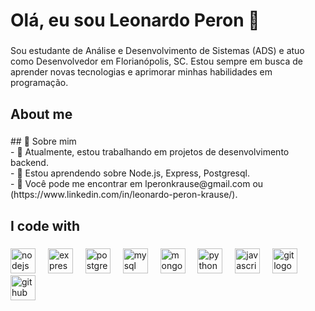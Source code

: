 <h1 align="left">Olá, eu sou Leonardo Peron 👋</h1>

###

<p align="left">Sou estudante de Análise e Desenvolvimento de Sistemas (ADS) e atuo como Desenvolvedor em Florianópolis, SC. Estou sempre em busca de aprender novas tecnologias e aprimorar minhas habilidades em programação.</p>

###

<h2 align="left">About me</h2>

###

<p align="left">## 🚀 Sobre mim<br>- 🔭 Atualmente, estou trabalhando em projetos de desenvolvimento backend.<br>- 🌱 Estou aprendendo sobre Node.js, Express, Postgresql.<br>- 💬 Você pode me encontrar em lperonkrause@gmail.com ou (https://www.linkedin.com/in/leonardo-peron-krause/).</p>

###

<h2 align="left">I code with</h2>

###

<div align="left">
  <img src="https://cdn.jsdelivr.net/gh/devicons/devicon/icons/nodejs/nodejs-original.svg" height="40" alt="nodejs logo"  />
  <img width="12" />
  <img src="https://cdn.jsdelivr.net/gh/devicons/devicon/icons/express/express-original.svg" height="40" alt="express logo"  />
  <img width="12" />
  <img src="https://cdn.jsdelivr.net/gh/devicons/devicon/icons/postgresql/postgresql-original.svg" height="40" alt="postgresql logo"  />
  <img width="12" />
  <img src="https://cdn.jsdelivr.net/gh/devicons/devicon/icons/mysql/mysql-original.svg" height="40" alt="mysql logo"  />
  <img width="12" />
  <img src="https://cdn.jsdelivr.net/gh/devicons/devicon/icons/mongodb/mongodb-original.svg" height="40" alt="mongodb logo"  />
  <img width="12" />
  <img src="https://cdn.jsdelivr.net/gh/devicons/devicon/icons/python/python-original.svg" height="40" alt="python logo"  />
  <img width="12" />
  <img src="https://cdn.jsdelivr.net/gh/devicons/devicon/icons/javascript/javascript-original.svg" height="40" alt="javascript logo"  />
  <img width="12" />
  <img src="https://cdn.jsdelivr.net/gh/devicons/devicon/icons/git/git-original.svg" height="40" alt="git logo"  />
  <img width="12" />
  <img src="https://cdn.jsdelivr.net/gh/devicons/devicon/icons/github/github-original.svg" height="40" alt="github logo"  />
</div>

###
